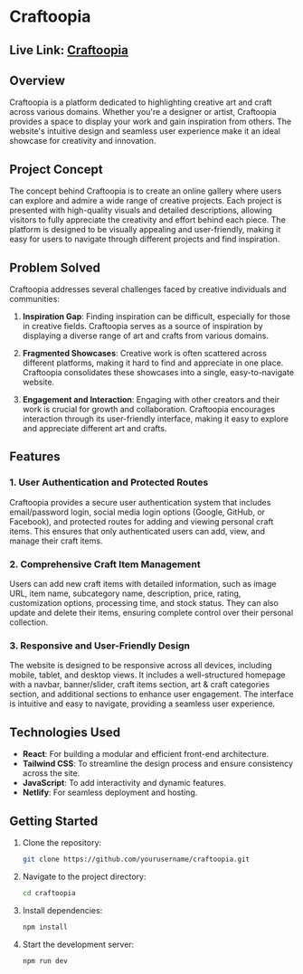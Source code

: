 # Craftoopia

## Live Link: [Craftoopia](https://craftoopia.netlify.app/) 

## Overview

Craftoopia is a platform dedicated to highlighting creative art and craft across various domains. Whether you're a designer or artist, Craftoopia provides a space to display your work and gain inspiration from others. The website's intuitive design and seamless user experience make it an ideal showcase for creativity and innovation.

## Project Concept

The concept behind Craftoopia is to create an online gallery where users can explore and admire a wide range of creative projects. Each project is presented with high-quality visuals and detailed descriptions, allowing visitors to fully appreciate the creativity and effort behind each piece. The platform is designed to be visually appealing and user-friendly, making it easy for users to navigate through different projects and find inspiration.

## Problem Solved

Craftoopia addresses several challenges faced by creative individuals and communities:
   
1. **Inspiration Gap**: Finding inspiration can be difficult, especially for those in creative fields. Craftoopia serves as a source of inspiration by displaying a diverse range of art and crafts from various domains.
   
2. **Fragmented Showcases**: Creative work is often scattered across different platforms, making it hard to find and appreciate in one place. Craftoopia consolidates these showcases into a single, easy-to-navigate website.
   
3. **Engagement and Interaction**: Engaging with other creators and their work is crucial for growth and collaboration. Craftoopia encourages interaction through its user-friendly interface, making it easy to explore and appreciate different art and crafts.

## Features

### 1. User Authentication and Protected Routes
Craftoopia provides a secure user authentication system that includes email/password login, social media login options (Google, GitHub, or Facebook), and protected routes for adding and viewing personal craft items. This ensures that only authenticated users can add, view, and manage their craft items.

### 2. Comprehensive Craft Item Management
Users can add new craft items with detailed information, such as image URL, item name, subcategory name, description, price, rating, customization options, processing time, and stock status. They can also update and delete their items, ensuring complete control over their personal collection.

### 3. Responsive and User-Friendly Design
The website is designed to be responsive across all devices, including mobile, tablet, and desktop views. It includes a well-structured homepage with a navbar, banner/slider, craft items section, art & craft categories section, and additional sections to enhance user engagement. The interface is intuitive and easy to navigate, providing a seamless user experience.


## Technologies Used

- **React**: For building a modular and efficient front-end architecture.
- **Tailwind CSS**: To streamline the design process and ensure consistency across the site.
- **JavaScript**: To add interactivity and dynamic features.
- **Netlify**: For seamless deployment and hosting.

## Getting Started

1. Clone the repository:
   ```bash
   git clone https://github.com/yourusername/craftoopia.git
2. Navigate to the project directory:
   ```bash
   cd craftoopia
3. Install dependencies:
   ```bash
   npm install
4. Start the development server:
   ```bash
   npm run dev
